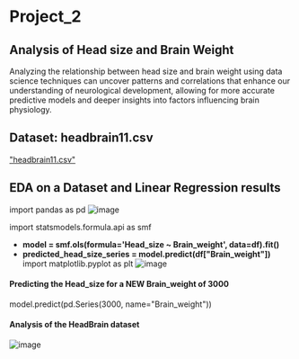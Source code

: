 # Project_2
## Analysis of Head size and Brain Weight
Analyzing the relationship between head size and brain weight using data science techniques can uncover patterns and correlations that enhance our understanding of neurological development, allowing for more accurate predictive models and deeper insights into factors influencing brain physiology.

## Dataset: headbrain11.csv
["headbrain11.csv"](https://github.com/marisa-web/Project_2/blob/main/headbrain11.csv)

## EDA on a Dataset and Linear Regression results
import pandas as pd
![image](https://github.com/user-attachments/assets/4b32275d-cf4d-4343-937a-636f843a6adc)

import statsmodels.formula.api as smf
- **model = smf.ols(formula='Head_size ~ Brain_weight', data=df).fit()**
- **predicted_head_size_series = model.predict(df["Brain_weight"])**
import matplotlib.pyplot as plt
![image](https://github.com/user-attachments/assets/49b5305d-c595-4039-b749-5a7445adb49f)
#### Predicting the **Head_size** for a NEW **Brain_weight** of 3000
model.predict(pd.Series(3000, name="Brain_weight"))
#### Analysis of the HeadBrain dataset
![image](https://github.com/user-attachments/assets/ef15fa9f-625c-4199-94fa-3a5cbc6a5c20)



